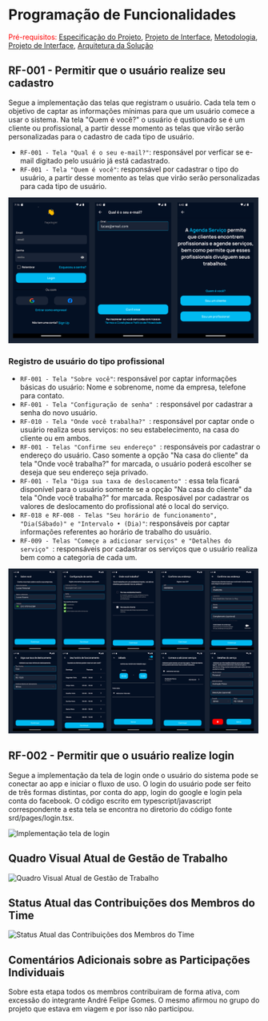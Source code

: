 # Programação de Funcionalidades

<span style="color:red">Pré-requisitos: <a href="2-Especificação do Projeto.md"> Especificação do Projeto</a></span>, <a href="3-Projeto de Interface.md"> Projeto de Interface</a>, <a href="4-Metodologia.md"> Metodologia</a>, <a href="3-Projeto de Interface.md"> Projeto de Interface</a>, <a href="5-Arquitetura da Solução.md"> Arquitetura da Solução</a>

## RF-001 - Permitir que o usuário realize seu cadastro 
Segue a implementação das telas que registram o usuário. Cada tela tem o objetivo de captar as informações mínimas para que um usuário comece a usar o sistema. Na tela "Quem é você?" o usuário é qustionado se é um cliente ou profissional, a partir desse momento as telas que virão serão personalizadas para o cadastro de cada tipo de usuário.

- `RF-001 - Tela "Qual é o seu e-mail?"`: responsável por verficar se e-mail digitado pelo usuário já está cadastrado.
- `RF-001 - Tela "Quem é você"`:  responsável por cadastrar o tipo do usuário, a partir desse momento as telas que virão serão personalizadas para cada tipo de usuário.

<img src="./img/registerPages/Cadastro.png" width="500px">

### Registro de usuário do tipo profissional

- `RF-001 - Tela "Sobre você"`: responsável por captar informações básicas do usuário: Nome e sobrenome, nome da empresa, telefone para contato. 
- `RF-001 - Tela "Configuração de senha" `:  responsável por cadastrar a senha do novo usuário.
- `RF-010 - Tela "Onde você trabalha?" `:  responsável por captar onde o usuário realiza seus serviços: no seu estabelecimento, na casa do cliente ou em ambos.
- `RF-001 - Telas "Confirme seu endereço" `:  responsáveis por cadastrar o endereço do usuário. Caso somente a opção "Na casa do cliente" da tela "Onde você trabalha?" for marcada, o usuário poderá escolher se deseja que seu endereço seja privado.
- `RF-001 - Tela "Diga sua taxa de deslocamento" `:  essa tela ficará disponível para o usuário somente se a opção "Na casa do cliente" da tela "Onde você trabalha?" for marcada. Resposável por cadastrar os valores de deslocamento do profissional até o local do serviço.
- `RF-018 e RF-008 - Telas "Seu horário de funcionamento", "Dia(Sábado)" e "Intervalo • (Dia)"`: responsáveis por captar informações referentes ao horário de trabalho do usuário.
- `RF-009 - Telas "Começe a adicionar serviços" e "Detalhes do serviço" `: responsáveis por cadastrar os serviços que o usuário realiza bem como a categoria de cada um.

<img src="./img/registerPages/Cadastro profissional.png" width="500px">

## RF-002 - Permitir que o usuário realize login

Segue a implementação da tela de login onde o usuário do sistema pode se conectar ao app e iniciar o fluxo de uso. O login do usuário pode ser feito de três formas distintas, por conta do app, login do google e login pela conta do facebook. O código escrito em typescript/javascript correspondente a esta tela se encontra no diretorio do código fonte srd/pages/login.tsx.

![Implementação tela de login](img/login_tests_1.jpg)

## Quadro Visual Atual de Gestão de Trabalho

![Quadro Visual Atual de Gestão de Trabalho](img/quadro_visual.jpg)

## Status Atual das Contribuições dos Membros do Time

![Status Atual das Contribuições dos Membros do Time](img/status_contribuicoes.jpg)

## Comentários Adicionais sobre as Participações Individuais

Sobre esta etapa todos os membros contribuiram de forma ativa, com excessão do integrante André Felipe Gomes. O mesmo afirmou no grupo do projeto que estava em viagem e por isso não participou. 
